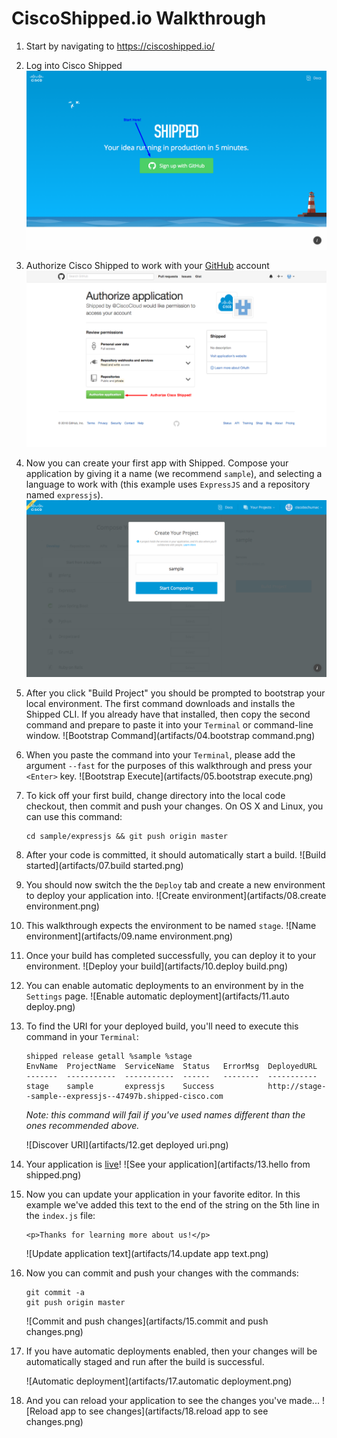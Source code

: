 # CiscoShipped.io Walkthrough

1. Start by navigating to https://ciscoshipped.io/

2. Log into Cisco Shipped
   ![Login Screen](artifacts/01.login.png)

3. Authorize Cisco Shipped to work with your [GitHub](https://github.com/) account
   ![GitHub Authorization](artifacts/02.authorize.png)

4. Now you can create your first app with Shipped. Compose your application by giving it a name (we recommend `sample`), and selecting a language to work with (this example uses `ExpressJS` and a repository named `expressjs`).
   ![Compose Application](artifacts/03.compose.png)

5. After you click "Build Project" you should be prompted to bootstrap your local environment. The first command downloads and installs the Shipped CLI. If you already have that installed, then copy the second command and prepare to paste it into your `Terminal` or command-line window.
   ![Bootstrap Command](artifacts/04.bootstrap command.png)

6. When you paste the command into your `Terminal`, please add the argument `--fast` for the purposes of this walkthrough and press your `<Enter>` key.
   ![Bootstrap Execute](artifacts/05.bootstrap execute.png)
   
7. To kick off your first build, change directory into the local code checkout, then commit and push your changes. On OS X and Linux, you can use this command:

   ```
   cd sample/expressjs && git push origin master
   ```
   
8. After your code is committed, it should automatically start a build.
   ![Build started](artifacts/07.build started.png)
   
9. You should now switch the the `Deploy` tab and create a new environment to deploy your application into.
   ![Create environment](artifacts/08.create environment.png)
   
10. This walkthrough expects the environment to be named `stage`.
   ![Name environment](artifacts/09.name environment.png)
     
11. Once your build has completed successfully, you can deploy it to your environment.
    ![Deploy your build](artifacts/10.deploy build.png)

12. You can enable automatic deployments to an environment by in the `Settings` page.
    ![Enable automatic deployment](artifacts/11.auto deploy.png)
    
13. To find the URI for your deployed build, you'll need to execute this command in your `Terminal`:

    ```
    shipped release getall %sample %stage
    EnvName  ProjectName  ServiceName  Status   ErrorMsg  DeployedURL
    -------  -----------  -----------  ------   --------  -----------
    stage    sample       expressjs    Success            http://stage--sample--expressjs--47497b.shipped-cisco.com

    ```
    *Note: this command will fail if you've used names different than the ones recommended above.*
    
    ![Discover URI](artifacts/12.get deployed uri.png)
    
14. Your application is [live](http://stage--sample--expressjs--47497b.shipped-cisco.com/)!
    ![See your application](artifacts/13.hello from shipped.png)
    
15. Now you can update your application in your favorite editor.
    In this example we've added this text to the end of the string on the 5th line in the `index.js` file:
 
    ```
    <p>Thanks for learning more about us!</p>
    ```
    
    ![Update application text](artifacts/14.update app text.png)
    
16. Now you can commit and push your changes with the commands:

    ```
    git commit -a
    git push origin master
    ```
    
    ![Commit and push changes](artifacts/15.commit and push changes.png)
    
17. If you have automatic deployments enabled, then your changes will be automatically staged and run after the build is successful.

    ![Automatic deployment](artifacts/17.automatic deployment.png)
    
18. And you can reload your application to see the changes you've made...
    ![Reload app to see changes](artifacts/18.reload app to see changes.png)